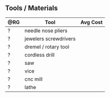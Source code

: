 
## Tools / Materials

|@RG|Tool                       |Avg Cost |
|---|---------------------------|--------:|
| ? |needle nose pliers | |
| ? |jewelers screwdrivers | |
| ? |dremel / rotary tool | |
| ? |cordless drill | |
| ? |saw | |
| ? |vice | |
| ? |cnc mill | |
| ? |lathe | |

